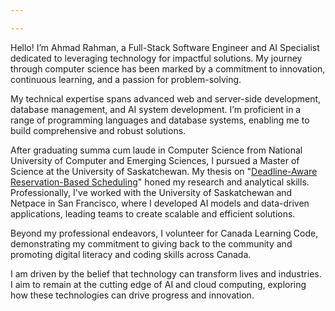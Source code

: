 ```yaml
---

---
```


Hello! I’m Ahmad Rahman, a Full-Stack Software Engineer and AI Specialist dedicated to leveraging technology for impactful solutions. My journey through computer science has been marked by a commitment to innovation, continuous learning, and a passion for problem-solving.

My technical expertise spans advanced web and server-side development, database management, and AI system development. I’m proficient in a range of programming languages and database systems, enabling me to build comprehensive and robust solutions.

After graduating summa cum laude in Computer Science from National University of Computer and Emerging Sciences, I pursued a Master of Science at the University of Saskatchewan. My thesis on "[Deadline-Aware Reservation-Based Scheduling](https://harvest.usask.ca/server/api/core/bitstreams/8e79a7ca-1069-403a-8241-08ce3ff4466a/content)" honed my research and analytical skills. Professionally, I've worked with the University of Saskatchewan and Netpace in San Francisco, where I developed AI models and data-driven applications, leading teams to create scalable and efficient solutions.

Beyond my professional endeavors, I volunteer for Canada Learning Code, demonstrating my commitment to giving back to the community and promoting digital literacy and coding skills across Canada.

I am driven by the belief that technology can transform lives and industries. I aim to remain at the cutting edge of AI and cloud computing, exploring how these technologies can drive progress and innovation.


